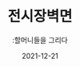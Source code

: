 ---
title: 전시장벽면
subtitle: ":할머니들을 그리다"
date: 2021-12-21
summary: 할머니들의 현재와 과거를 상상력으로 표현한 그림들이다. 전시장 벽면에서 만날 수 있다.
weight: 14
image: https://womenandwarmuseum.net/exhibition/ex-02/section-08-wall/s8-items01.png
layout: view01
resources:
- partial_layout: full-1
  components: 
  - name: 빼앗긴 순정
    params:
      icon: photo
    src: https://r2.womenandwarmuseum.net/exhibition/(3)2층/그림자료/LHS_0247.jpg
    description: 강덕경(1995), 37cm x 53cm / 색연필
    target:
- partial_layout: full-1
  components: 
  - name: 위안부 할머니II
    params:
      icon: photo
    src: https://r2.womenandwarmuseum.net/exhibition/(3)2층/그림자료/LHS_0257.jpg
    description: 강현두(2008) / 73cmX54cm / 수채화 
    target:
---